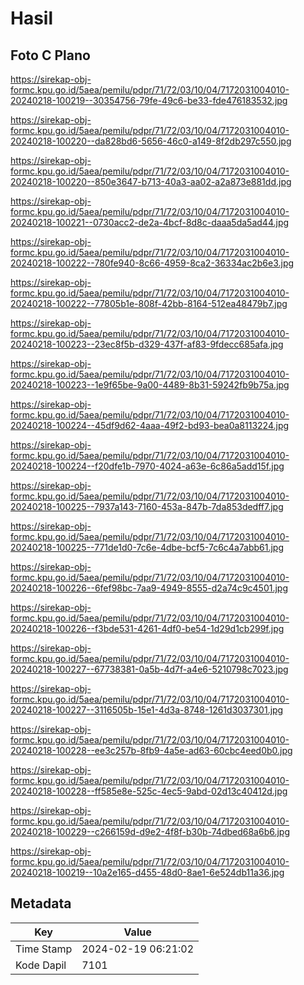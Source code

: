 # Hasil

## Foto C Plano

https://sirekap-obj-formc.kpu.go.id/5aea/pemilu/pdpr/71/72/03/10/04/7172031004010-20240218-100219--30354756-79fe-49c6-be33-fde476183532.jpg

https://sirekap-obj-formc.kpu.go.id/5aea/pemilu/pdpr/71/72/03/10/04/7172031004010-20240218-100220--da828bd6-5656-46c0-a149-8f2db297c550.jpg

https://sirekap-obj-formc.kpu.go.id/5aea/pemilu/pdpr/71/72/03/10/04/7172031004010-20240218-100220--850e3647-b713-40a3-aa02-a2a873e881dd.jpg

https://sirekap-obj-formc.kpu.go.id/5aea/pemilu/pdpr/71/72/03/10/04/7172031004010-20240218-100221--0730acc2-de2a-4bcf-8d8c-daaa5da5ad44.jpg

https://sirekap-obj-formc.kpu.go.id/5aea/pemilu/pdpr/71/72/03/10/04/7172031004010-20240218-100222--780fe940-8c66-4959-8ca2-36334ac2b6e3.jpg

https://sirekap-obj-formc.kpu.go.id/5aea/pemilu/pdpr/71/72/03/10/04/7172031004010-20240218-100222--77805b1e-808f-42bb-8164-512ea48479b7.jpg

https://sirekap-obj-formc.kpu.go.id/5aea/pemilu/pdpr/71/72/03/10/04/7172031004010-20240218-100223--23ec8f5b-d329-437f-af83-9fdecc685afa.jpg

https://sirekap-obj-formc.kpu.go.id/5aea/pemilu/pdpr/71/72/03/10/04/7172031004010-20240218-100223--1e9f65be-9a00-4489-8b31-59242fb9b75a.jpg

https://sirekap-obj-formc.kpu.go.id/5aea/pemilu/pdpr/71/72/03/10/04/7172031004010-20240218-100224--45df9d62-4aaa-49f2-bd93-bea0a8113224.jpg

https://sirekap-obj-formc.kpu.go.id/5aea/pemilu/pdpr/71/72/03/10/04/7172031004010-20240218-100224--f20dfe1b-7970-4024-a63e-6c86a5add15f.jpg

https://sirekap-obj-formc.kpu.go.id/5aea/pemilu/pdpr/71/72/03/10/04/7172031004010-20240218-100225--7937a143-7160-453a-847b-7da853dedff7.jpg

https://sirekap-obj-formc.kpu.go.id/5aea/pemilu/pdpr/71/72/03/10/04/7172031004010-20240218-100225--771de1d0-7c6e-4dbe-bcf5-7c6c4a7abb61.jpg

https://sirekap-obj-formc.kpu.go.id/5aea/pemilu/pdpr/71/72/03/10/04/7172031004010-20240218-100226--6fef98bc-7aa9-4949-8555-d2a74c9c4501.jpg

https://sirekap-obj-formc.kpu.go.id/5aea/pemilu/pdpr/71/72/03/10/04/7172031004010-20240218-100226--f3bde531-4261-4df0-be54-1d29d1cb299f.jpg

https://sirekap-obj-formc.kpu.go.id/5aea/pemilu/pdpr/71/72/03/10/04/7172031004010-20240218-100227--67738381-0a5b-4d7f-a4e6-5210798c7023.jpg

https://sirekap-obj-formc.kpu.go.id/5aea/pemilu/pdpr/71/72/03/10/04/7172031004010-20240218-100227--3116505b-15e1-4d3a-8748-1261d3037301.jpg

https://sirekap-obj-formc.kpu.go.id/5aea/pemilu/pdpr/71/72/03/10/04/7172031004010-20240218-100228--ee3c257b-8fb9-4a5e-ad63-60cbc4eed0b0.jpg

https://sirekap-obj-formc.kpu.go.id/5aea/pemilu/pdpr/71/72/03/10/04/7172031004010-20240218-100228--ff585e8e-525c-4ec5-9abd-02d13c40412d.jpg

https://sirekap-obj-formc.kpu.go.id/5aea/pemilu/pdpr/71/72/03/10/04/7172031004010-20240218-100229--c266159d-d9e2-4f8f-b30b-74dbed68a6b6.jpg

https://sirekap-obj-formc.kpu.go.id/5aea/pemilu/pdpr/71/72/03/10/04/7172031004010-20240218-100219--10a2e165-d455-48d0-8ae1-6e524db11a36.jpg


## Metadata

| Key        | Value               |
| ---------- | ------------------- |
| Time Stamp | 2024-02-19 06:21:02 |
| Kode Dapil | 7101                |



